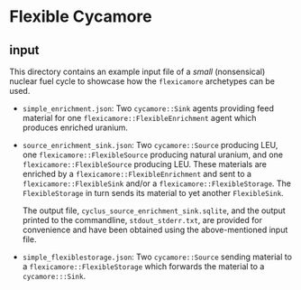 # Flexible Cycamore
## input
This directory contains an example input file of a *small* (nonsensical)
nuclear fuel cycle to showcase how the `flexicamore` archetypes can be used.
- `simple_enrichment.json`: Two `cycamore::Sink` agents providing feed material
  for one `flexicamore::FlexibleEnrichment` agent which produces enriched
  uranium.
- `source_enrichment_sink.json`: Two `cycamore::Source` producing LEU, one
  `flexicamore::FlexibleSource` producing natural uranium, and one
  `flexicamore::FlexibleSource` producing LEU.
  These materials are enriched by a `flexicamore::FlexibleEnrichment` and sent
  to a `flexicamore::FlexibleSink` and/or a `flexicamore::FlexibleStorage`.
  The `FlexibleStorage` in turn sends its material to yet another
  `FlexibleSink`.

  The output file, `cyclus_source_enrichment_sink.sqlite`, and the output printed to the commandline,
  `stdout_stderr.txt`, are provided for convenience and have been obtained using
  the above-mentioned input file.
- `simple_flexiblestorage.json`: Two `cycamore::Source` sending material to a
  `flexicamore::FlexibleStorage` which forwards the material to a
  `cycamore:::Sink`.
